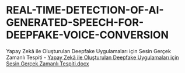 # REAL-TIME-DETECTION-OF-AI-GENERATED-SPEECH-FOR-DEEPFAKE-VOICE-CONVERSION
Yapay Zekâ ile Oluşturulan Deepfake Uygulamaları için Sesin Gerçek Zamanlı Tespiti -
[Yapay Zekâ ile Oluşturulan Deepfake Uygulamaları için Sesin Gerçek Zamanlı Tespiti.docx](https://github.com/user-attachments/files/16261278/Yapay.Zeka.ile.Olusturulan.Deepfake.Uygulamalari.icin.Sesin.Gercek.Zamanli.Tespiti.docx)
